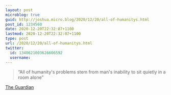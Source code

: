 ```yaml
---
layout: post
microblog: true
guid: http://joshua.micro.blog/2020/12/20/all-of-humanitys.html
post_id: 1234560
date: 2020-12-20T22:32:07+1100
lastmod: 2020-12-20T22:32:07+1100
type: post
url: /2020/12/20/all-of-humanitys.html
twitter:
  id: 1340621003626606592
  username: 
---
```

> “All of humanity's problems stem from man's inability to sit quietly in a room alone”

[The Guardian](https://www.theguardian.com/lifeandstyle/2014/jul/19/change-your-life-sit-down-and-think)
